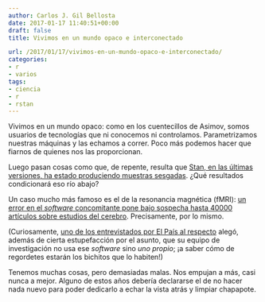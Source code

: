 ```yaml
---
author: Carlos J. Gil Bellosta
date: 2017-01-17 11:40:51+00:00
draft: false
title: Vivimos en un mundo opaco e interconectado

url: /2017/01/17/vivimos-en-un-mundo-opaco-e-interconectado/
categories:
- r
- varios
tags:
- ciencia
- r
- rstan
---
```


Vivimos en un mundo opaco: como en los cuentecillos de Asimov, somos usuarios de tecnologías que ni conocemos ni controlamos. Parametrizamos nuestras máquinas y las echamos a correr. Poco más podemos hacer que fiarnos de quienes nos las proporcionan.

Luego pasan cosas como que, de repente, resulta que [Stan, en las últimas versiones, ha estado produciendo muestras sesgadas](http://andrewgelman.com/2016/12/20/stan-2-10-stan-2-13-produce-biased-samples/). ¿Qué resultados condicionará eso río abajo?

Un caso mucho más famoso es el de la resonancia magnética (fMRI): [un error en el _software_ concomitante pone bajo sospecha hasta 40000 artículos sobre estudios del cerebro](http://www.sciencealert.com/a-bug-in-fmri-software-could-invalidate-decades-of-brain-research-scientists-discover). Precisamente, por lo mismo.

(Curiosamente, [uno de los entrevistados por El País al respecto](http://elpais.com/elpais/2016/07/26/ciencia/1469532340_615895.html) alegó, además de cierta estupefacción por el asunto, que su equipo de investigación no usa ese _software_ sino _uno propio_; ¡a saber cómo de regordetes estarán los bichitos que lo habiten!)

Tenemos muchas cosas, pero demasiadas malas. Nos empujan a más, casi nunca a mejor. Alguno de estos años debería declararse el de no hacer nada nuevo para poder dedicarlo a echar la vista atrás y limpiar  chapapote.
